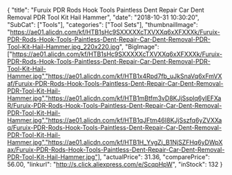 {
	"title": "Furuix PDR Rods Hook Tools Paintless Dent Repair Car Dent Removal PDR Tool Kit Hail Hammer",
	"date": "2018-10-31 10:30:20",
	"SubCat": ["Tools"],
	"categories": ["Tool Sets"],
	"thumbnailImage": "https://ae01.alicdn.com/kf/HTB1sHc9SXXXXXcTXVXXq6xXFXXXk/Furuix-PDR-Rods-Hook-Tools-Paintless-Dent-Repair-Car-Dent-Removal-PDR-Tool-Kit-Hail-Hammer.jpg_220x220.jpg",
	"BigImage": ["https://ae01.alicdn.com/kf/HTB1sHc9SXXXXXcTXVXXq6xXFXXXk/Furuix-PDR-Rods-Hook-Tools-Paintless-Dent-Repair-Car-Dent-Removal-PDR-Tool-Kit-Hail-Hammer.jpg","https://ae01.alicdn.com/kf/HTB1x4Rpd7fb_uJkSnaVq6xFmVXaf/Furuix-PDR-Rods-Hook-Tools-Paintless-Dent-Repair-Car-Dent-Removal-PDR-Tool-Kit-Hail-Hammer.jpg","https://ae01.alicdn.com/kf/HTB1mBtfm3vD8KJjSsplq6yIEFXaR/Furuix-PDR-Rods-Hook-Tools-Paintless-Dent-Repair-Car-Dent-Removal-PDR-Tool-Kit-Hail-Hammer.jpg","https://ae01.alicdn.com/kf/HTB1qJFtm46I8KJjSszfq6yZVXXaq/Furuix-PDR-Rods-Hook-Tools-Paintless-Dent-Repair-Car-Dent-Removal-PDR-Tool-Kit-Hail-Hammer.jpg","https://ae01.alicdn.com/kf/HTB1H_YvgZj_B1NjSZFHq6yDWpXax/Furuix-PDR-Rods-Hook-Tools-Paintless-Dent-Repair-Car-Dent-Removal-PDR-Tool-Kit-Hail-Hammer.jpg"],
	"actualPrice": 31.36,
	"comparePrice": 56.00,
	"linkurl": "http://s.click.aliexpress.com/e/ScqpHpW",
	"inStock": 132
}
